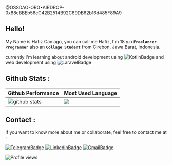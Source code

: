@OSSDAO-ORG•AIRDROP-0x88cBBEb56cC42B2514B92C89DB62b16d485F89A9


## Hello!

My Name is Hafiz Caniago, you can call me Hafiz, I'm 18 y.o **`Freelancer Programmer`** also an **`Collage Student`** from Cirebon, Jawa Barat, Indonesia. <br> 

currently i'm learning about android development using ![KotlinBadge](https://img.shields.io/badge/Kotlin-0095D5?logo=kotlin&logoColor=white) and web development using ![LaravelBadge](https://img.shields.io/badge/Laravel-FF2D20?logo=laravel&logoColor=white)

## Github Stats :

| Github Performance | Most Used Language |
| --- | --- |
| ![github stats](https://github-readme-stats.vercel.app/api?username=hafizcode02&show_icons=true&theme=tokyonight) | <img src="https://github-readme-stats.vercel.app/api/top-langs/?username=hafizcode02&layout=compact&theme=tokyonight"> |


## Contact :
If you want to know more about me or collaborate, feel free to contact me at :

[![TelegramBadge](https://img.shields.io/badge/Telegram-2CA5E0?style=for-the-badge&logo=telegram&logoColor=white)](https://t.me/hafizcode02)
[![LinkedinBadge](https://img.shields.io/badge/LinkedIn-0077B5?style=for-the-badge&logo=linkedin&logoColor=white)](https://www.linkedin.com/in/hafiz-caniago)
[![GmailBadge](https://img.shields.io/badge/Gmail-D14836?style=for-the-badge&logo=gmail&logoColor=white)](mailto:hafizcode02@gmail.com)

![Profile views](https://gpvc.arturio.dev/hafizcode02)  
